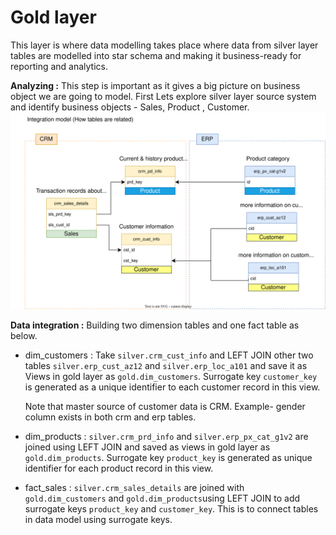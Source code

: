 # Gold layer
This layer is where data modelling takes place where data from silver layer tables are modelled into star schema and making it business-ready for reporting and analytics.

<b>Analyzing :</b> This step is important as it gives a big picture on business object we are going to model. First Lets explore silver layer source system and identify business objects - Sales, Product , Customer. 
<img src="https://github.com/sumedhadewan/sql_datawarehouse_project/blob/main/docs/images/integration_model.drawio_final.svg">

<b>Data integration :</b> 
Building two dimension tables and one fact table as below.

- dim_customers : Take `silver.crm_cust_info` and LEFT JOIN other two tables `silver.erp_cust_az12` and `silver.erp_loc_a101` and save it as Views in gold layer as `gold.dim_customers`. Surrogate key `customer_key` is generated as a unique identifier to each customer record in this view.

  Note that master source of customer data is CRM. Example- gender column exists in both crm and erp tables.

- dim_products : `silver.crm_prd_info` and `silver.erp_px_cat_g1v2` are joined using LEFT JOIN and saved as views in gold layer as `gold.dim_products`. Surrogate key `product_key` is generated as unique identifier for each product record in this view.

- fact_sales : `silver.crm_sales_details` are joined with `gold.dim_customers` and `gold.dim_products`using LEFT JOIN to add surrogate keys `product_key` and `customer_key`. This is to connect tables in data model using surrogate keys.
